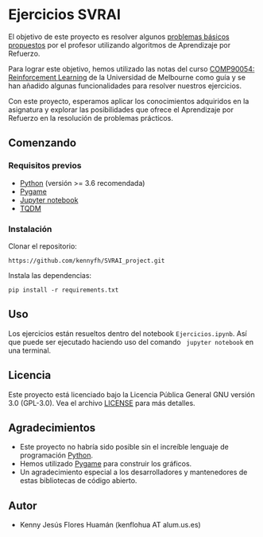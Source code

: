 # Ejercicios SVRAI

El objetivo de este proyecto es resolver algunos [problemas básicos propuestos](https://www.cs.us.es/~fsancho/Cursos/SVRAI/Ejercicios.md.html) por el profesor utilizando algoritmos de Aprendizaje por Refuerzo.

Para lograr este objetivo, hemos utilizado las notas del curso [COMP90054: Reinforcement Learning](https://gibberblot.github.io/rl-notes/intro.html) de la Universidad de Melbourne como guía y se han añadido algunas funcionalidades para resolver nuestros ejercicios.

Con este proyecto, esperamos aplicar los conocimientos adquiridos en la asignatura y explorar las posibilidades que ofrece el Aprendizaje por Refuerzo en la resolución de problemas prácticos.

## Comenzando

### Requisitos previos

- [Python](https://www.python.org/) (versión >= 3.6 recomendada) <!-- F-strings https://peps.python.org/pep-0498/ -->
- [Pygame](https://www.pygame.org/)
- [Jupyter notebook](https://jupyter.org/install)
- [TQDM](https://github.com/tqdm/tqdm)

### Instalación

Clonar el repositorio:

```
https://github.com/kennyfh/SVRAI_project.git
```

Instala las dependencias:

```
pip install -r requirements.txt
``` 


## Uso

Los ejercicios están resueltos dentro del notebook ```Ejercicios.ipynb```. Así que puede ser ejecutado haciendo uso del comando ``` jupyter notebook``` en una terminal.

## Licencia

Este proyecto está licenciado bajo la Licencia Pública General GNU versión 3.0 (GPL-3.0). Vea el archivo [LICENSE](LICENSE) para más detalles.

## Agradecimientos

- Este proyecto no habría sido posible sin el increíble lenguaje de programación [Python](https://www.python.org/).
- Hemos utilizado [Pygame](https://www.pygame.org/) para construir los gráficos.
- Un agradecimiento especial a los desarrolladores y mantenedores de estas bibliotecas de código abierto.

## Autor
* Kenny Jesús Flores Huamán (kenflohua AT alum.us.es)

